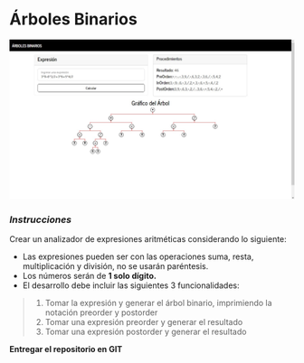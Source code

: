 # Árboles Binarios

![Visualización del proyecto](./img/arbol.jpg)
### *Instrucciones*
Crear un analizador de expresiones aritméticas considerando lo siguiente:
- Las expresiones pueden ser con las operaciones suma, resta, multiplicación y división, no se usarán paréntesis.
- Los números serán de **1 solo dígito.**
- El desarrollo debe incluir las siguientes 3 funcionalidades:
> 1. Tomar la expresión y generar el árbol binario, imprimiendo la notación preorder y postorder
> 2. Tomar una expresión preorder y generar el resultado
> 3. Tomar una expresión postorder y generar el resultado


**Entregar el repositorio en GIT**

